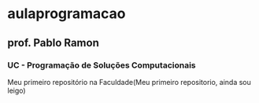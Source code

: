 # aulaprogramacao
## prof. Pablo Ramon
### UC - Programação de Soluções Computacionais
Meu primeiro repositório na Faculdade(Meu primeiro repositorio, ainda sou leigo)
